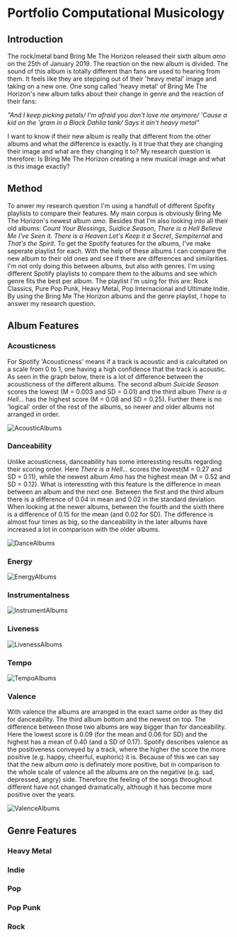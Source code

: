 # Portfolio Computational Musicology

## Introduction 

The rock/metal band Bring Me The Horizon released their sixth album *amo* on the 25th of January 2019. The reaction on the new album is divided. The sound of this album is totally different than fans are used to hearing from them. It feels like they are stepping out of their 'heavy metal' image and taking on a new one. One song called 'heavy metal' of Bring Me The Horizon's new album talks about their change in genre and the reaction of their fans:

*"And I keep picking petals/
I'm afraid you don't love me anymore/
'Cause a kid on the 'gram in a Black Dahlia tank/
Says it ain't heavy metal"*

I want to know if their new album is really that different from the other albums and what the difference is exactly. Is it true that they are changing their image and what are they changing it to? My research question is therefore: Is Bring Me The Horizon creating a new musical image and what is this image exactly?

## Method

To anwer my research question I'm using a handfull of different Spofity playlists to compare their features. My main corpus is obviously Bring Me The Horizon's newest album *amo*. Besides that I'm also looking into all their old albums: *Count Your Blessings*, *Suidice Season*, *There is a Hell Believe Me I've Seen it. There is a Heaven Let's Keep it a Secret*, *Sempiternal* and *That's the Spirit*. To get the Spotify features for the albums, I've make seperate playlist for each. With the help of these albums I can compare the new album to their old ones and see if there are differences and similarities. I'm not only doing this between albums, but also with genres. I'm using different Spotify playlists to compare them to the albums and see which genre fits the best per album. The playlist I'm using for this are: Rock Classics, Pure Pop Punk, Heavy Metal, Pop Internacional and Ultimate Indie. By using the Bring Me The Horizon albums and the genre playlist, I hope to answer my research question. 

## Album Features

### Acousticness 

For Spotify 'Acousticness' means if a track is acoustic and is calcultated on a scale from 0 to 1, one having a high confidence that the track is acoustic. As seen in the graph below, there is a lot of difference between the acousticness of the different albums. The second album *Suicide Season* scores the lowest (M = 0.003 and SD = 0.01) and the third album *There is a Hell...* has the highest score (M = 0.08 and SD = 0.25). Further there is no 'logical' order of the rest of the albums, so newer and older albums not arranged in order. 

![AcousticAlbums](acousticalbums.png)

### Danceability

Unlike acousticness, danceability has some interessting results regarding their scoring order. Here *There is a Hell...* scores the lowest(M = 0.27 and SD = 0.11), while the newest album *Amo* has the highest mean (M = 0.52 and SD = 0.12). What is interessting with this feature is the difference in mean between an album and the next one. Between the first and the third album there is a difference of 0.04 in mean and 0.02 in the standard deviation. When looking at the newer albums, between the fourth and the sixth there is a difference of 0.15 for the mean (and 0.02 for SD). The difference is almost four times as big, so the danceability in the later albums have increased a lot in comparison with the older albums. 

![DanceAlbums](dancealbums.png)

### Energy

![EnergyAlbums](energyalbums.png)

### Instrumentalness 

![InstrumentAlbums](instrumentalbums.png)

### Liveness

![LivenessAlbums](livealbums.png)

### Tempo

![TempoAlbums](tempoalbums.png)

### Valence

With valence the albums are arranged in the exact same order as they did for danceability. The third album bottom and the newest on top. The difference between those two albums are way bigger than for danceability. Here the lowest score is 0.09 (for the mean and 0.06 for SD) and the highest has a mean of 0.40 (and a SD of 0.17). Spotify describes valence as the positiveness conveyed by a track, where the higher the score the more positive (e.g. happy, cheerful, euphoric) it is. Because of this we can say that the new album *amo* is definately more positive, but in comparison to the whole scale of valence all the albums are on the negative (e.g. sad, depressed, angry) side. Therefore the feeling of the songs throughout different have not changed dramatically, although it has become more positive over the years. 

![ValenceAlbums](valencealbums.png)

## Genre Features 

### Heavy Metal

### Indie

### Pop

### Pop Punk

### Rock





